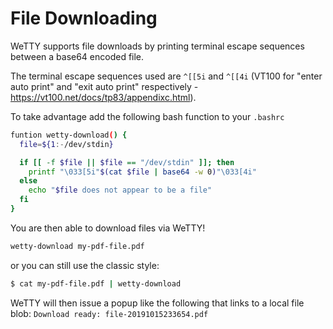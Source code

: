 # File Downloading

WeTTY supports file downloads by printing terminal escape sequences between a
base64 encoded file.

The terminal escape sequences used are `^[[5i` and `^[[4i` (VT100 for "enter
auto print" and "exit auto print" respectively -
https://vt100.net/docs/tp83/appendixc.html).

To take advantage add the following bash function to your `.bashrc`

```bash
funtion wetty-download() {
  file=${1:-/dev/stdin}

  if [[ -f $file || $file == "/dev/stdin" ]]; then
    printf "\033[5i"$(cat $file | base64 -w 0)"\033[4i"
  else
    echo "$file does not appear to be a file"
  fi
}
```

You are then able to download files via WeTTY!

```bash
wetty-download my-pdf-file.pdf
```

or you can still use the classic style:

```bash
$ cat my-pdf-file.pdf | wetty-download
```

WeTTY will then issue a popup like the following that links to a local file
blob: `Download ready: file-20191015233654.pdf`
